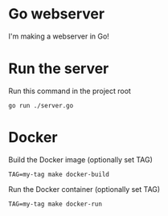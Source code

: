 # Go webserver
I'm making a webserver in Go!

# Run the server
Run this command in the project root
```shell
go run ./server.go
```

# Docker
Build the Docker image (optionally set TAG)
```shell
TAG=my-tag make docker-build
```

Run the Docker container (optionally set TAG)
```shell
TAG=my-tag make docker-run
```

